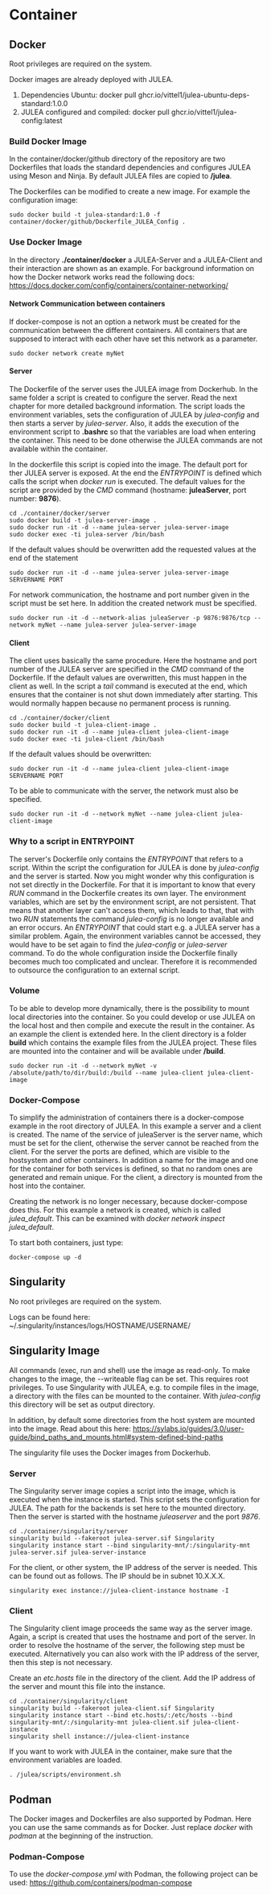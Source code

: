 # Container

## Docker

Root privileges are required on the system.

Docker images are already deployed with JULEA.
1. Dependencies Ubuntu: docker pull ghcr.io/vittel1/julea-ubuntu-deps-standard:1.0.0
2. JULEA configured and compiled: docker pull ghcr.io/vittel1/julea-config:latest

### Build Docker Image

In the container/docker/github directory of the repository are two Dockerfiles that loads the standard dependencies and configures JULEA using Meson and Ninja. By default JULEA files are copied to **/julea**. 

The Dockerfiles can be modified to create a new image. For example the configuration image:

```
sudo docker build -t julea-standard:1.0 -f container/docker/github/Dockerfile_JULEA_Config .
```

### Use Docker Image

In the directory **./container/docker** a JULEA-Server and a JULEA-Client and their interaction are shown as an example.
For background information on how the Docker network works read the following docs:  https://docs.docker.com/config/containers/container-networking/

#### Network Communication between containers
If docker-compose is not an option a network must be created for the communication between the different containers.
All containers that are supposed to interact with each other have set this network as a parameter.

```
sudo docker network create myNet
```

#### Server

The Dockerfile of the server uses the JULEA image from Dockerhub. In the same folder a script is created to configure the server. 
Read the next chapter for more detailed background information. 
The script loads the environment variables, sets the configuration of JULEA by *julea-config* and then starts a server by *julea-server*.
Also, it adds the execution of the environment script to **.bashrc** so that the variables are load when entering the container.
This need to be done otherwise the JULEA commands are not available within the container.

In the dockerfile this script is copied into the image. The default port for ther JULEA server is exposed.
At the end the *ENTRYPOINT* is defined which calls the script when *docker run* is executed. 
The default values for the script are provided by the *CMD* command (hostname: **juleaServer**, port number: **9876**). 

```
cd ./container/docker/server
sudo docker build -t julea-server-image .
sudo docker run -it -d --name julea-server julea-server-image
sudo docker exec -ti julea-server /bin/bash
```

If the default values should be overwritten add the requested values at the end of the statement

```
sudo docker run -it -d --name julea-server julea-server-image SERVERNAME PORT
```

For network communication, the hostname and port number given in the script must be set here. In addition the created network must be specified.
```
sudo docker run -it -d --network-alias juleaServer -p 9876:9876/tcp --network myNet --name julea-server julea-server-image
```

#### Client
The client uses basically the same procedure. Here the hostname and port number of the JULEA server are specified in the *CMD* command of the Dockerfile.
If the default values are overwritten, this must happen in the client as well. 
In the script a *tail* command is executed at the end, which ensures that the container is not shut down immediately after starting. 
This would normally happen because no permanent process is running.

```
cd ./container/docker/client
sudo docker build -t julea-client-image .
sudo docker run -it -d --name julea-client julea-client-image
sudo docker exec -ti julea-client /bin/bash
```

If the default values should be overwritten:
```
sudo docker run -it -d --name julea-client julea-client-image SERVERNAME PORT
```

To be able to communicate with the server, the network must also be specified.
```
sudo docker run -it -d --network myNet --name julea-client julea-client-image
```

### Why to a script in ENTRYPOINT
The server's Dockerfile only contains the *ENTRYPOINT* that refers to a script. 
Within the script the configuration for JULEA is done by *julea-config* and the server is started. 
Now you might wonder why this configuration is not set directly in the Dockerfile. 
For that it is important to know that every *RUN* command in the Dockerfile creates its own layer. 
The environment variables, which are set by the environment script, are not persistent. 
That means that another layer can't access them, which leads to that, 
that with two *RUN* statements the command *julea-config* is no longer available and an error occurs. 
An *ENTRYPOINT* that could start e.g. a JULEA server has a similar problem. 
Again, the environment variables cannot be accessed, they would have to be set again to find the *julea-config* or *julea-server* command. 
To do the whole configuration inside the Dockerfile finally becomes much too complicated and unclear. 
Therefore it is recommended to outsource the configuration to an external script.

### Volume
To be able to develop more dynamically, there is the possibility to mount local directories into the container. 
So you could develop or use JULEA on the local host and then compile and execute the result in the container.
As an example the client is extended here. In the client directory is a folder **build** which contains the example files from the JULEA project. 
These files are mounted into the container and will be available under **/build**.

```
sudo docker run -it -d --network myNet -v /absolute/path/to/dir/build:/build --name julea-client julea-client-image
```

### Docker-Compose
To simplify the administration of containers there is a docker-compose example in the root directory of JULEA. 
In this example a server and a client is created. The name of the service of juleaServer is the server name, 
which must be set for the client, otherwise the server cannot be reached from the client. 
For the server the ports are defined, which are visible to the hostsystem and other containers.
In addition a name for the image and one for the container for both services is defined, so that no random ones are generated and remain unique.
For the client, a directory is mounted from the host into the container.

Creating the network is no longer necessary, because docker-compose does this. For this example a network is created, 
which is called *julea_default*. This can be examined with *docker network inspect julea_default*.

To start both containers, just type:
```
docker-compose up -d
```

## Singularity
No root privileges are required on the system.

Logs can be found here: ~/.singularity/instances/logs/HOSTNAME/USERNAME/

## Singularity Image
All commands (exec, run and shell) use the image as read-only. To make changes to the image, the --writeable flag can be set. This requires root privileges. 
To use Singularity with JULEA, e.g. to compile files in the image, a directory with the files can be mounted to the container. 
With *julea-config* this directory will be set as output directory.

In addition, by default some directories from the host system are mounted into the image. Read about this here: 
https://sylabs.io/guides/3.0/user-guide/bind_paths_and_mounts.html#system-defined-bind-paths

The singularity file uses the Docker images from Dockerhub.

### Server
The Singularity server image copies a script into the image, which is executed when the instance is started.
This script sets the configuration for JULEA. The path for the backends is set here to the mounted directory.
Then the server is started with the hostname *juleaserver* and the port *9876*.
```
cd ./container/singularity/server
singularity build --fakeroot julea-server.sif Singularity
singularity instance start --bind singularity-mnt/:/singularity-mnt julea-server.sif julea-server-instance
```

For the client, or other system, the IP address of the server is needed. This can be found out as follows.
The IP should be in subnet 10.X.X.X.
```
singularity exec instance://julea-client-instance hostname -I
```

### Client
The Singularity client image proceeds the same way as the server image. 
Again, a script is created that uses the hostname and port of the server.
In order to resolve the hostname of the server, the following step must be executed.
Alternatively you can also work with the IP address of the server, then this step is not necessary.

Create an *etc.hosts* file in the directory of the client. 
Add the IP address of the server and mount this file into the instance.
```
cd ./container/singularity/client
singularity build --fakeroot julea-client.sif Singularity
singularity instance start --bind etc.hosts/:/etc/hosts --bind singularity-mnt/:/singularity-mnt julea-client.sif julea-client-instance
singularity shell instance://julea-client-instance
```

If you want to work with JULEA in the container, make sure that the environment variables are loaded.
```
. /julea/scripts/environment.sh
```

## Podman
The Docker images and Dockerfiles are also supported by Podman. 
Here you can use the same commands as for Docker. 
Just replace *docker* with *podman* at the beginning of the instruction.

### Podman-Compose
To use the *docker-compose.yml* with Podman, the following project can be used: https://github.com/containers/podman-compose
